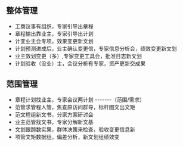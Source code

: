 ## 整体管理

- 工商议事有组织，专家引导出章程
- 章程输出靠业主，专家引导出计划
- 计变业主会专项，效果变更新文划
- 计划预测进成后，业主确认变更信，专家信息分析会，绩效变更新文划
- 业主效划变更（多）,专家变更工具会，批准日志新文划
- 计划验收（没业）主，会议分析有专家，资产更新交成果

## 范围管理

- 章程计划找业主，专家会议两计划 -------（范围/需求）
- 范管求管程人管，焦查原访问群导，标杆图文出文矩
- 范文程组新文书，分家方案研讨会
- 业主范管找文书，专家分解新文基
- 文划跟踪数实果，群体决策来检查，验收变更信息新
- 项管文矩数据组，偏差分析，新文划组绩效变
